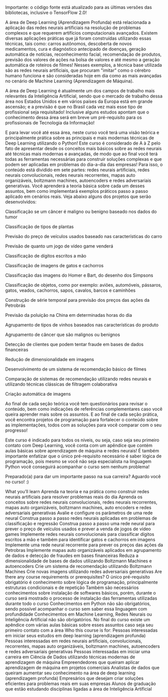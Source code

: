 
Importante: o código fonte está atualizado para as últimas versões das bibliotecas, inclusive o TensorFlow 2.0!

A área de Deep Learning (Aprendizagem Profunda) está relacionada a aplicação das redes neurais artificiais na resolução de problemas complexos e que requerem artifícios computacionais avançados. Existem diversas aplicações práticas que já foram construídas utilizando essas técnicas, tais como: carros autônomos, descoberta de novos medicamentos, cura e diagnóstico antecipado de doenças, geração automática de notícias, reconhecimento facial, recomendação de produtos, previsão dos valores de ações na bolsa de valores e até mesmo a geração automática de roteiros de filmes! Nesses exemplos, a técnica base utilizada são as redes neurais artificiais, que procuram "imitar" como o cérebro humano funciona e são consideradas hoje em dia como as mais avançadas no cenário de Machine Learning (Aprendizagem de Máquina).

A área de Deep Learning é atualmente um dos campos de trabalho mais relevantes da Inteligência Artificial, sendo que o mercado de trabalho dessa área nos Estados Unidos e em vários países da Europa está em grande ascensão; e a previsão é que no Brasil cada vez mais esse tipo de profissional seja requisitado! Inclusive alguns estudos apontam que o conhecimento dessa área será em breve um pré-requisito para os profissionais de Tecnologia da Informação!

E para levar você até essa área, neste curso você terá uma visão teórica e principalmente prática sobre as principais e mais modernas técnicas de Deep Learning utilizando o Python! Este curso é considerado de A à Z pelo fato de apresentar desde os conceitos mais básicos sobre as redes neurais até técnicas mais modernas e avançadas, de modo que ao final você terá todas as ferramentas necessárias para construir soluções complexas e que podem ser aplicadas em problemas do dia-a-dia das empresas! Para isso, o conteúdo está dividido em sete partes: redes neurais artificiais, redes neurais convolucionais, redes neurais recorrentes, mapas auto organizáveis, boltzmann machines, autoencoders e redes adversariais generativas. Você aprenderá a teoria básica sobre cada um desses assuntos, bem como implementará exemplos práticos passo a passo aplicado em cenários reais. Veja abaixo alguns dos projetos que serão desenvolvidos:

Classificação se um câncer é maligno ou benigno baseado nos dados do tumor

Classificação de tipos de plantas

Previsão do preço de veículos usados baseado nas características do carro

Previsão de quanto um jogo de vídeo game venderá

Classificação de dígitos escritos a mão

Classificação de imagens de gatos e cachorros

Classificação das imagens do Homer e Bart, do desenho dos Simpsons

Classificação de objetos, como por exemplo: aviões, automóveis, pássaros, gatos, veados, cachorros, sapos, cavalos, barcos e caminhões

Construção de série temporal para previsão dos preços das ações da Petrobrás

Previsão da poluição na China em determinadas horas do dia

Agrupamento de tipos de vinhos baseados nas características do produto

Agrupamento de câncer que são malignos ou benignos

Detecção de clientes que podem tentar fraude em bases de dados financeiras

Redução de dimensionalidade em imagens

Desenvolvimento de um sistema de recomendação básico de filmes

Comparação de sistemas de recomendação utilizando redes neurais e utilizando técnicas clássicas de filtragem colaborativa

Criação automática de imagens

Ao final de cada seção teórica você tem questionários para revisar o conteúdo, bem como indicações de referências complementares caso você queira aprender mais sobre os assuntos. E ao final de cada seção prática, você encontra projetos de programação para fortalecer o conteúdo sobre as implementações, todos com as soluções para você comparar com o seu progresso!

Este curso é indicado para todos os níveis, ou seja, caso seja seu primeiro contato com Deep Learning, você conta com um apêndice que contém aulas básicas sobre aprendizagem de máquina e redes neurais! É também importante enfatizar que o único pré-requisito necessário é saber lógica de programação, pois mesmo se você não seja especialista na linguagem Python você conseguirá acompanhar o curso sem nenhum problema!

Preparado(a) para dar um importante passo na sua carreira? Aguardo você no curso! :)

What you’ll learn
Aprenda na teoria e na prática como construir redes neurais artificiais para resolver problemas reais do dia
Aprenda os conceitos sobre redes neurais convolucionais, redes neurais recorrentes, mapas auto organizáveis, boltzmann machines, auto encoders e redes adversariais generativas
Avalie e configure os parâmetros de uma rede neural
Construa passo a passo redes neurais aplicadas em problemas de classificação e regressão
Construa passo a passo uma rede neural para prever o preço de veículos usados e prever a venda de jogos de vídeo games
Implemente redes neurais convolucionais para classificar dígitos escritos a mão e também para identificar gatos e cachorros em imagens
Implemente uma rede neural recorrente para prever os preços das ações da Petrobras
Implemente mapas auto organizáveis aplicados em agrupamento de dados e detecção de fraudes em bases financeiras
Reduza a dimensionalidade de bases de dados utilizando Boltzmann Machines e autoencoders
Crie um sistema de recomendação utilizando Boltzmann Machines
Crie novas imagens utilizando redes adversariais generativas
Are there any course requirements or prerequisites?
O único pré-requisito obrigatório é conhecimento sobre lógica de programação, principalmente estruturas condicionais e de repetição
Também são necessários conhecimentos sobre instalação de softwares básicos, porém, durante o curso será mostrado o processo de instalação das ferramentas utilizadas durante todo o curso
Conhecimentos em Python não são obrigatórios, sendo possível acompanhar o curso sem saber essa linguagem com profundidade
Conhecimentos em Machine Learning, Redes Neurais ou Inteligência Artificial não são obrigatórios. No final do curso existe um apêndice com várias aulas básicas sobre esses assuntos caso seja seu primeiro contato com a área
Who this course is for:
Pessoas interessadas em iniciar seus estudos em deep learning (aprendizagem profunda)
Pessoas interessadas em redes neurais artificiais, convolucionais, recorrentes, mapas auto organizáveis, boltzmann machines, autoencoders e redes adversariais generativas
Pessoas interessadas em iniciar uma carreira em Ciência de Dados utilizando técnicas modernas de aprendizagem de máquina
Empreendedores que queiram aplicar aprendizagem de máquina em projetos comerciais
Analistas de dados que queiram aumentar seu conhecimento na área de deep learning (aprendizagem profunda)
Empresários que desejam criar soluções eficientes para problemas reais em suas empresas
Alunos de graduação que estão estudando disciplinas ligadas a área de Inteligência Artificial
